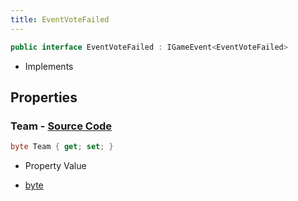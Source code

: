 ```yaml
---
title: EventVoteFailed
---
```


```csharp
public interface EventVoteFailed : IGameEvent<EventVoteFailed>
```

- Implements

## Properties

### **Team** - [Source Code](https://github.com/swiftly-solution/swiftlys2/blob/main/managed/src/SwiftlyS2.Generated/GameEvents/Interfaces/EventVoteFailed.cs#L21)

```csharp
byte Team { get; set; }
```

- Property Value

- [byte](https://learn.microsoft.com/dotnet/api/system.byte)

